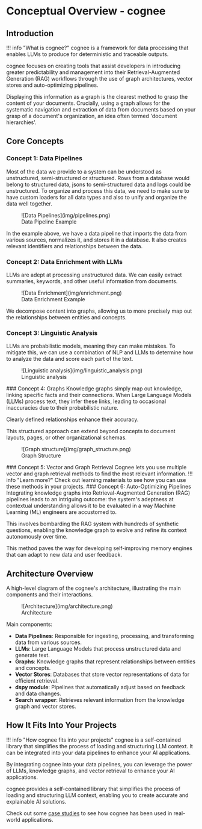 #  Conceptual Overview - cognee

## Introduction

!!! info "What is cognee?"
    cognee is a framework for data processing that enables LLMs to produce for deterministic and traceable outputs.


cognee focuses on creating tools that assist developers in introducing greater predictability and management into their Retrieval-Augmented Generation (RAG) workflows through the use of graph architectures, vector stores and auto-optimizing pipelines.


Displaying this information as a graph is the clearest method to grasp the content of your documents. Crucially, using a graph allows for the systematic navigation and extraction of data from documents based on your grasp of a document's organization, an idea often termed 'document hierarchies'.
## Core Concepts


### Concept 1: Data Pipelines
Most of the data we provide to a system can be understood as unstructured, semi-structured or structured. Rows from a database would belong to structured data, jsons to semi-structured data and logs could be unstructured. 
To organize and process this data, we need to make sure to have custom loaders for all data types and also to unify and organize the data well together. 
<figure markdown>
![Data Pipelines](img/pipelines.png)
<figcaption>Data Pipeline Example</figcaption>
</figure>

In the example above, we have a data pipeline that imports the data from various sources, normalizes it, and stores it in a database. It also creates relevant identifiers and relationships between the data.
### Concept 2: Data Enrichment with LLMs
LLMs are adept at processing unstructured data. We can easily extract summaries, keywords, and other useful information from documents.
<figure markdown>
![Data Enrichment](img/enrichment.png)
<figcaption>Data Enrichment Example</figcaption>
</figure>
We decompose content into graphs, allowing us to more precisely map out the relationships between entities and concepts. 

### Concept 3: Linguistic Analysis
LLMs are probabilistic models, meaning they can make mistakes. 
To mitigate this, we can use a combination of NLP and LLMs to determine how to analyze the data and score each part of the text. 

<figure markdown>
![Linguistic analysis](img/linguistic_analysis.png)
<figcaption>Linguistic analysis</figcaption>
</figure>
### Concept 4: Graphs
Knowledge graphs simply map out knowledge, linking specific facts and their connections. 
When Large Language Models (LLMs) process text, they infer these links, leading to occasional inaccuracies due to their probabilistic nature. 

Clearly defined relationships enhance their accuracy.  

This structured approach can extend beyond concepts to document layouts, pages, or other organizational schemas.
<figure markdown>
![Graph structure](img/graph_structure.png)
<figcaption>Graph Structure</figcaption>
</figure>
### Concept 5: Vector and Graph Retrieval 
Cognee lets you use multiple vector and graph retrieval methods to find the most relevant information.
!!! info "Learn more?"
    Check out learning materials to see how you can use these methods in your projects.
### Concept 6: Auto-Optimizing Pipelines
Integrating knowledge graphs into Retrieval-Augmented Generation (RAG) pipelines leads to an intriguing outcome: the system's adeptness at contextual understanding allows it to be evaluated in a way Machine Learning (ML) engineers are accustomed to. 

This involves bombarding the RAG system with hundreds of synthetic questions, enabling the knowledge graph to evolve and refine its context autonomously over time. 

This method paves the way for developing self-improving memory engines that can adapt to new data and user feedback.

## Architecture Overview
A high-level diagram of the cognee's architecture, illustrating the main components and their interactions. 

<figure markdown>
![Architecture](img/architecture.png)
<figcaption>Architecture</figcaption>
</figure>

Main components:

- **Data Pipelines**: Responsible for ingesting, processing, and transforming data from various sources.
- **LLMs**: Large Language Models that process unstructured data and generate text.
- **Graphs**: Knowledge graphs that represent relationships between entities and concepts.
- **Vector Stores**: Databases that store vector representations of data for efficient retrieval.
- **dspy module**: Pipelines that automatically adjust based on feedback and data changes.
- **Search wrapper**: Retrieves relevant information from the knowledge graph and vector stores.

## How It Fits Into Your Projects

!!! info "How cognee fits into your projects"
    cognee is a self-contained library that simplifies the process of loading and structuring LLM context. It can be integrated into your data pipelines to enhance your AI applications.

By integrating cognee into your data pipelines, you can leverage the power of LLMs, knowledge graphs, and vector retrieval to enhance your AI applications. 

cognee provides a self-contained library that simplifies the process of loading and structuring LLM context, enabling you to create accurate and explainable AI solutions.

Check out some [case studies](case_studies.md) to see how cognee has been used in real-world applications.

